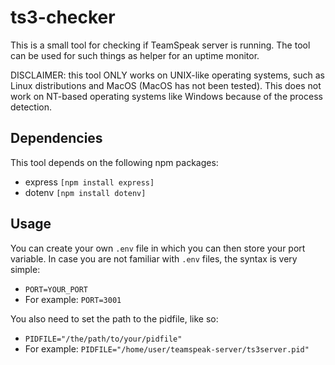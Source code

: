 # ts3-checker
This is a small tool for checking if TeamSpeak server is running. The tool can be used for such things as helper for an uptime monitor.

DISCLAIMER: this tool ONLY works on UNIX-like operating systems, such as Linux distributions and MacOS (MacOS has not been tested). This does not work on NT-based operating systems like Windows because of the process detection.

## Dependencies
This tool depends on the following npm packages:
- express `[npm install express]`
- dotenv `[npm install dotenv]`

## Usage
You can create your own `.env` file in which you can then store your port variable. In case you are not familiar with `.env` files, the syntax is very simple:
- `PORT=YOUR_PORT`
- For example: `PORT=3001`

You also need to set the path to the pidfile, like so:
- `PIDFILE="/the/path/to/your/pidfile"`
- For example: `PIDFILE="/home/user/teamspeak-server/ts3server.pid"`
